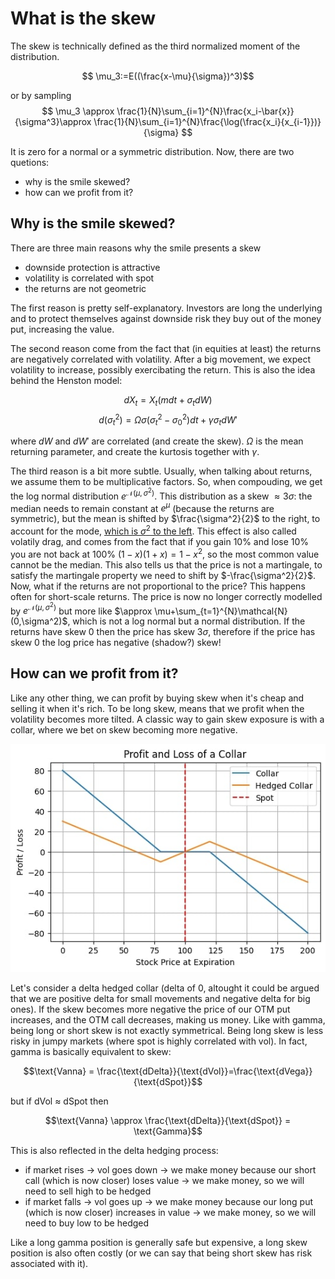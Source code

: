 # What is the skew

The skew is technically defined as the third normalized moment of the distribution. 

$$ \mu_3:=E((\frac{x-\mu}{\sigma})^3)$$

or by sampling
$$ \mu_3 \approx \frac{1}{N}\sum_{i=1}^{N}\frac{x_i-\bar{x}}{\sigma^3}\approx \frac{1}{N}\sum_{i=1}^{N}\frac{\log(\frac{x_i}{x_{i-1}})}{\sigma} $$

It is zero for a normal or a symmetric distribution. Now, there are two quetions:
* why is the smile skewed?
* how can we profit from it?

## Why is the smile skewed? 

There are three main reasons why the smile presents a skew
* downside protection is attractive
* volatility is correlated with spot
* the returns are not geometric

The first reason is pretty self-explanatory. Investors are long the underlying and to protect themselves against downside risk they buy out of the money put, increasing the value. 

The second reason come from the fact that (in equities at least) the returns are negatively correlated with volatility. After a big movement, we expect volatility to increase, possibly exercibating the return. This is also the idea behind the Henston model:

$$dX_t = X_t(mdt+\sigma_tdW)$$
$$d(\sigma_t^2)=\Omega\sigma(\sigma_t^2-\sigma_0^2)dt+\gamma\sigma_tdW' $$

where $dW$ and $dW'$ are correlated (and create the skew). $\Omega$ is the mean returning parameter, and create the kurtosis together with $\gamma$.

The third reason is a bit more subtle. Usually, when talking about returns, we assume them to be multiplicative factors. So, when compouding, we get the log normal distribution $e^{\mathcal{N}(\mu,\sigma^2)}$. This distribution as a skew $\approx 3\sigma$: the median needs to remain constant at $e^{\mu}$ (because the returns are symmetric), but the mean is shifted by $\frac{\sigma^2}{2}$ to the right, to account for the mode, [which is $\sigma^2$ to the left](https://www.youtube.com/watch?v=UtpLE6npxvk). This effect is also called volatily drag, and comes from the fact that if you gain 10% and lose 10% you are not back at 100% $(1-x)(1+x)=1-x^2$, so the most common value cannot be the median. This also tells us that the price is not a martingale, to satisfy the martingale property we need to shift by $-\frac{\sigma^2}{2}$. Now, what if the returns are not proportional to the price?
This happens often for short-scale returns. The price is now no longer correctly modelled by $e^{\mathcal{N}(\mu,\sigma^2)}$ but more like $\approx \mu+\sum_{t=1}^{N}\mathcal{N}(0,\sigma^2)$, which is not a log normal but a normal distribution. If the returns have skew 0 then the price has skew $3\sigma$, therefore if the price has skew 0 the log price has negative (shadow?) skew!

## How can we profit from it?

Like any other thing, we can profit by buying skew when it's cheap and selling it when it's rich. To be long skew, means that we profit when the volatility becomes more tilted. A classic way to gain skew exposure is with a collar, where we bet on skew becoming more negative.

![skew1](Skew.jpg)


Let's consider a delta hedged collar (delta of 0, altought it could be argued that we are positive delta for small movements and negative delta for big ones). If the skew becomes more negative the price of our OTM put increases, and the OTM call decreases, making us money. Like with gamma, being long or short skew is not exactly symmetrical. Being long skew is less risky in jumpy markets (where spot is highly correlated with vol). In fact,  gamma is basically equivalent to skew:

$$\text{Vanna} = \frac{\text{dDelta}}{\text{dVol}}=\frac{\text{dVega}}{\text{dSpot}}$$

but if dVol $\approx$ dSpot then 

$$\text{Vanna} \approx \frac{\text{dDelta}}{\text{dSpot}} = \text{Gamma}$$

This is also reflected in the delta hedging process:
- if market rises $\rightarrow$ vol goes down $\rightarrow$ we make money because our short call (which is now closer) loses value $\rightarrow$ we make money, so we will need to sell high to be hedged
- if market falls $\rightarrow$ vol goes up $\rightarrow$ we make money because our long put (which is now closer) increases in value $\rightarrow$ we make money, so we will need to buy low to be hedged

Like a long gamma position is generally safe but expensive, a long skew position is also often costly (or we can say that being short skew has risk associated with it).